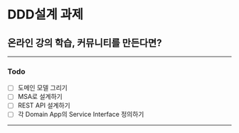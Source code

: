 # DDD설계 과제

## 온라인 강의 학습, 커뮤니티를 만든다면?

---

### Todo

- [ ] 도메인 모델 그리기
    <!-- - [링크]() -->
- [ ] MSA로 설계하기
    <!-- - [링크]() -->
- [ ] REST API 설계하기
    <!-- - [링크]() -->
- [ ] 각 Domain App의 Service Interface 정의하기
    <!-- - [User]()
    - [Lecture]()
    - [Community]() -->

---
